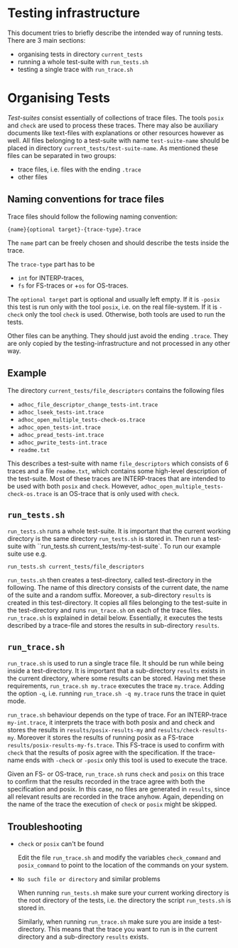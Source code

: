 <link href="http://kevinburke.bitbucket.org/markdowncss/markdown.css" rel="stylesheet"></link>

# Testing infrastructure

This document tries to briefly describe the intended way of running tests.
There are 3 main sections:

 - organising tests in directory ``current_tests``
 - running a whole test-suite with ``run_tests.sh``
 - testing a single trace with ``run_trace.sh``
 

# Organising Tests

_Test-suites_ consist essentially of collections of trace files. The
tools `posix` and `check` are used to process these traces.  There may
also be auxiliary documents like text-files with explanations or other
resources however as well. All files belonging to a test-suite with
name `test-suite-name` should be placed in directory
``current_tests/test-suite-name``.  As mentioned these files can be
separated in two groups:

 - trace files, i.e. files with the ending ``.trace``
 - other files
 
## Naming conventions for trace files
Trace files should follow the following naming convention:

	{name}{optional target}-{trace-type}.trace


The ``name`` part can be freely chosen and should describe the tests
inside the trace.

The ``trace-type`` part has to be 
  + ``int`` for INTERP-traces,
  + ``fs`` for FS-traces or 
  +``os`` for OS-traces. 

The ``optional target`` part is optional and usually left empty. If it
is ``-posix`` this test is run only with the tool `posix`, i.e. on the
real file-system. If it is ``-check`` only the tool `check` is
used. Otherwise, both tools are used to run the tests.


Other files can be anything. They should just avoid the ending
``.trace``. They are only copied by the testing-infrastructure and not
processed in any other way.

## Example

The directory ``current_tests/file_descriptors`` contains the following files

 - ``adhoc_file_descriptor_change_tests-int.trace``
 - ``adhoc_lseek_tests-int.trace``
 - ``adhoc_open_multiple_tests-check-os.trace``
 - ``adhoc_open_tests-int.trace``
 - ``adhoc_pread_tests-int.trace``
 - ``adhoc_pwrite_tests-int.trace``
 - ``readme.txt``
 
 This describes a test-suite with name ``file_descriptors`` which
 consists of 6 traces and a file ``readme.txt``, which contains some
 high-level description of the test-suite. Most of these traces are
 INTERP-traces that are intended to be used with both ``posix`` and
 ``check``. However, ``adhoc_open_multiple_tests-check-os.trace`` is
 an OS-trace that is only used with ``check``.


## ``run_tests.sh``

``run_tests.sh`` runs a whole test-suite. It is important that the
current working directory is the same directory `run_tests.sh` is
stored in. Then run a test-suite with ``run_tests.sh
current_tests/my-test-suite`. To run our example suite use e.g.

	run_tests.sh current_tests/file_descriptors
	
``run_tests.sh`` then creates a test-directory, called test-directory
in the following.  The name of this directory consists of the current
date, the name of the suite and a random suffix. Moreover, a
sub-directory ``results`` is created in this test-directory.  It
copies all files belonging to the test-suite in the test-directory and
runs ``run_trace.sh`` on each of the trace files. ``run_trace.sh`` is
explained in detail below.  Essentially, it executes the tests
described by a trace-file and stores the results in sub-directory
``results``.


## ``run_trace.sh``

``run_trace.sh`` is used to run a single trace file. It should be run
while being inside a test-directory. It is important that a
sub-directory ``results`` exists in the current directory, where some
results can be stored. Having met these requirements, ``run_trace.sh
my.trace`` executes the trace ``my.trace``. Adding the option ``-q``,
i.e. running ``run_trace.sh -q my.trace`` runs the trace in quiet
mode.

``run_trace.sh`` behaviour depends on the type of trace. For an
INTERP-trace `my-int.trace`, it interprets the trace with both posix
and and check and stores the results in `results/posix-results-my` and
`results/check-results-my`. Moreover it stores the results of running
posix as a FS-trace `results/posix-results-my-fs.trace`. This FS-trace
is used to confirm with `check` that the results of posix agree with
the specification. If the trace-name ends with `-check` or `-posix`
only this tool is used to execute the trace.

Given an FS- or OS-trace, ``run_trace.sh`` runs `check` and `posix` on
this trace to confirm that the results recorded in the trace agree
with both the specification and posix. In this case, no files are
generated in `results`, since all relevant results are recorded in the
trace anyhow. Again, depending on the name of the trace the execution
of `check` or `posix` might be skipped.


## Troubleshooting

- `check` or `posix` can't be found

   Edit the file ``run_trace.sh`` and modify the variables
   ``check_command`` and ``posix_command`` to point to the location
   of the commands on your system.
   
- ``No such file or directory`` and similar problems

   When running ``run_tests.sh`` make sure your current working
   directory is the root directory of the tests, i.e. the directory
   the script ``run_tests.sh`` is stored in.
   
   Similarly, when running ``run_trace.sh`` make sure you are inside a
   test-directory. This means that the trace you want to run is in the
   current directory and a sub-directory ``results`` exists.





